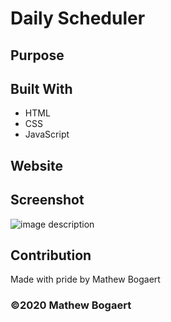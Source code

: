 # Daily Scheduler

## Purpose


## Built With
* HTML
* CSS
* JavaScript

## Website


## Screenshot
![image description](TBD)

## Contribution
Made with pride by Mathew Bogaert

### ©️2020 Mathew Bogaert